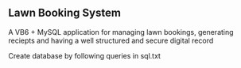 ## Lawn Booking System

A VB6 + MySQL application for managing lawn bookings, generating reciepts and having a well structured and secure digital record

Create database by following queries in sql.txt
